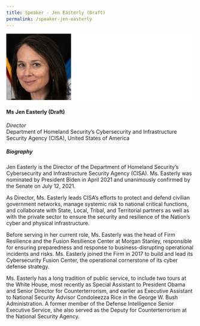 ```yaml
---
title: Speaker - Jen Easterly (Draft)
permalink: /speaker-jen-easterly
---
```

![Jen Easterly](/images/speakers/Jen-Easterly.jpg)

#### **Ms Jen Easterly (Draft)**

*Director*  
Department of Homeland Security’s Cybersecurity and Infrastructure Security Agency (CISA), United States of America

##### **Biography**

Jen Easterly is the Director of the Department of Homeland Security’s Cybersecurity and Infrastructure Security Agency (CISA). Ms. Easterly was nominated by President Biden in April 2021 and unanimously confirmed by the Senate on July 12, 2021. 

As Director, Ms. Easterly leads CISA’s efforts to protect and defend civilian government networks, manage systemic risk to national critical functions, and collaborate with State, Local, Tribal, and Territorial partners as well as with the private sector to ensure the security and resilience of the Nation’s cyber and physical infrastructure. 

Before serving in her current role, Ms. Easterly was the head of Firm Resilience and the Fusion Resilience Center at Morgan Stanley, responsible for ensuring preparedness and response to business-disrupting operational incidents and risks. Ms. Easterly joined the Firm in 2017 to build and lead its Cybersecurity Fusion Center, the operational cornerstone of its cyber defense strategy. 

Ms. Easterly has a long tradition of public service, to include two tours at the White House, most recently as Special Assistant to President Obama and Senior Director for Counterterrorism, and earlier as Executive Assistant to National Security Advisor Condoleezza Rice in the George W. Bush Administration. A former member of the Defense Intelligence Senior Executive Service, she also served as the Deputy for Counterterrorism at the National Security Agency.